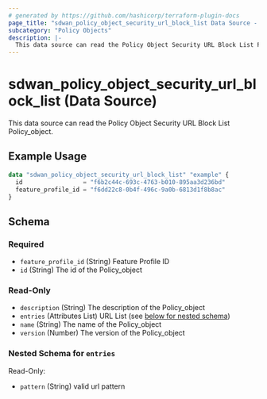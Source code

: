 ```yaml
---
# generated by https://github.com/hashicorp/terraform-plugin-docs
page_title: "sdwan_policy_object_security_url_block_list Data Source - terraform-provider-sdwan"
subcategory: "Policy Objects"
description: |-
  This data source can read the Policy Object Security URL Block List Policy_object.
---
```


# sdwan_policy_object_security_url_block_list (Data Source)

This data source can read the Policy Object Security URL Block List Policy_object.

## Example Usage

```terraform
data "sdwan_policy_object_security_url_block_list" "example" {
  id                 = "f6b2c44c-693c-4763-b010-895aa3d236bd"
  feature_profile_id = "f6dd22c8-0b4f-496c-9a0b-6813d1f8b8ac"
}
```

<!-- schema generated by tfplugindocs -->
## Schema

### Required

- `feature_profile_id` (String) Feature Profile ID
- `id` (String) The id of the Policy_object

### Read-Only

- `description` (String) The description of the Policy_object
- `entries` (Attributes List) URL List (see [below for nested schema](#nestedatt--entries))
- `name` (String) The name of the Policy_object
- `version` (Number) The version of the Policy_object

<a id="nestedatt--entries"></a>
### Nested Schema for `entries`

Read-Only:

- `pattern` (String) valid url pattern
